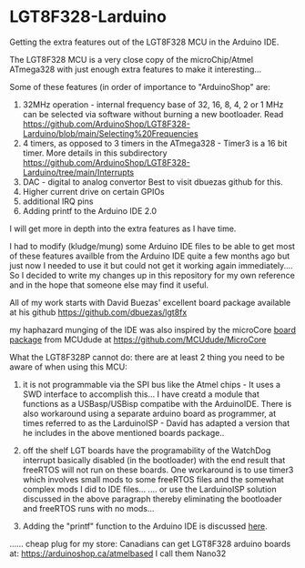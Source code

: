 # LGT8F328-Larduino
Getting the extra features out of the LGT8F328 MCU in the Arduino IDE.

The LGT8F328 MCU is a very close copy of the microChip/Atmel ATmega328 with just enough extra features to make it interesting...

Some of these features (in order of importance to "ArduinoShop" are:

1) 32MHz operation - internal frequency base of 32, 16, 8, 4, 2 or 1 MHz can be selected via software without burning a new bootloader.
    Read https://github.com/ArduinoShop/LGT8F328-Larduino/blob/main/Selecting%20Frequencies
2) 4 timers, as opposed to 3 timers in the ATmega328 - Timer3 is a 16 bit timer.
    More details in this subdirectory https://github.com/ArduinoShop/LGT8F328-Larduino/tree/main/Interrupts
3) DAC - digital to analog convertor
    Best to visit dbuezas github for this.
4) Higher current drive on certain GPIOs
5) additional IRQ pins
6) Adding printf to the Arduino IDE 2.0

I will get more in depth into the extra features as I have time.

I had to modify (kludge/mung) some Arduino IDE files to be able to get most of these features availble from the Arduino IDE quite a few months ago but just now I needed to use it but could not get it working again immediately....  So I decided to write my changes up in this repository for my own reference and in the hope that someone else may find it useful.

All of my work starts with David Buezas' excellent board package available at his github https://github.com/dbuezas/lgt8fx

my haphazard munging of the IDE was also inspired by the microCore [board package](https://github.com/MCUdude/MicroCore) from MCUdude at https://github.com/MCUdude/MicroCore

What the LGT8F328P cannot do:  there are at least 2 thing you need to be aware of when using this MCU:

1) it is not programmable via the SPI bus like the Atmel chips - It uses a SWD interface to accomplish this...
    I have creatd a module that functions as a USBasp/USBisp compatibe with the ArduinoIDE. There is also workaround using a separate arduino board as programmer, at times referred to as the LarduinoISP - David has adapted a version that he includes in the above mentioned boards package..
    
2) off the shelf LGT boards have the programability of the WatchDog interrupt basically disabled (in the bootloader) with the end result that freeRTOS will not run on these boards.
    One workaround is to use timer3 which involves small mods to some freeRTOS files and the somewhat complex mods I did to IDE files...
    ....  or use the LarduinoISP solution discussed in the above paragraph thereby eliminating the bootloader and freeRTOS runs with no mods...


6) Adding the "printf" function to the Arduino IDE is discussed <a href=" https://github.com/ArduinoShop/LGT8F328-Larduino/tree/main/printf">here</a>.

...... cheap plug for my store: Canadians can get LGT8F328 arduino boards at: https://arduinoshop.ca/atmelbased I call them Nano32

